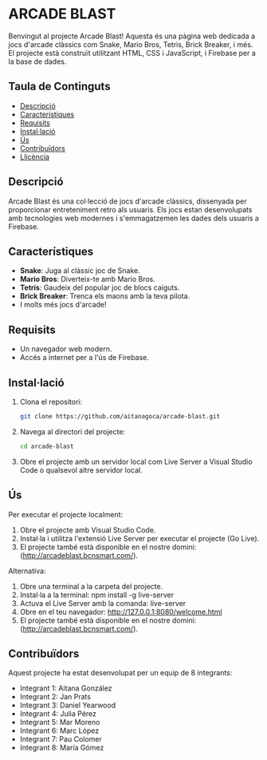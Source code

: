 # ARCADE BLAST

Benvingut al projecte Arcade Blast! Aquesta és una pàgina web dedicada a jocs d'arcade clàssics com Snake, Mario Bros, Tetris, Brick Breaker, i més. El projecte està construït utilitzant HTML, CSS i JavaScript, i Firebase per a la base de dades.

## Taula de Continguts

- [Descripció](#descripció)
- [Característiques](#característiques)
- [Requisits](#requisits)
- [Instal·lació](#instal·lació)
- [Ús](#ús)
- [Contribuïdors](#contribuïdors)
- [Llicència](#llicència)

## Descripció

Arcade Blast és una col·lecció de jocs d'arcade clàssics, dissenyada per proporcionar entreteniment retro als usuaris. Els jocs estan desenvolupats amb tecnologies web modernes i s'emmagatzemen les dades dels usuaris a Firebase.

## Característiques

- **Snake**: Juga al clàssic joc de Snake.
- **Mario Bros**: Diverteix-te amb Mario Bros.
- **Tetris**: Gaudeix del popular joc de blocs caiguts.
- **Brick Breaker**: Trenca els maons amb la teva pilota.
- I molts més jocs d'arcade!

## Requisits

- Un navegador web modern.
- Accés a internet per a l'ús de Firebase.

## Instal·lació

1. Clona el repositori:

    ```bash
    git clone https://github.com/aitanagoca/arcade-blast.git
    ```

2. Navega al directori del projecte:

    ```bash
    cd arcade-blast
    ```

3. Obre el projecte amb un servidor local com Live Server a Visual Studio Code o qualsevol altre servidor local.

## Ús

Per executar el projecte localment:

1. Obre el projecte amb Visual Studio Code.
2. Instal·la i utilitza l'extensió Live Server per executar el projecte (Go Live).
3. El projecte també està disponible en el nostre domini: (http://arcadeblast.bcnsmart.com/).

Alternativa:

1. Obre una terminal a la carpeta del projecte.
2. Instal·la a la terminal: npm install -g live-server
3. Actuva el Live Server amb la comanda: live-server
4. Obre en el teu navegador: http://127.0.0.1:8080/welcome.html
5. El projecte també està disponible en el nostre domini: (http://arcadeblast.bcnsmart.com/).

## Contribuïdors

Aquest projecte ha estat desenvolupat per un equip de 8 integrants:

- Integrant 1: Aitana González
- Integrant 2: Jan Prats
- Integrant 3: Daniel Yearwood
- Integrant 4: Julia Pérez
- Integrant 5: Mar Moreno
- Integrant 6: Marc López
- Integrant 7: Pau Colomer
- Integrant 8: María Gómez

